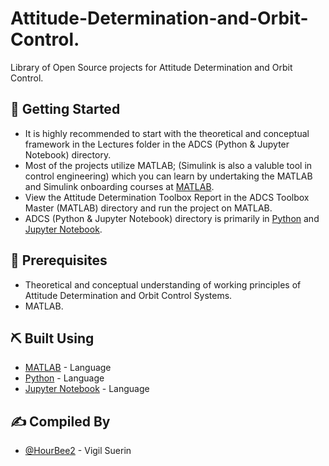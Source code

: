 # Attitude-Determination-and-Orbit-Control.
Library of Open Source projects for Attitude Determination and Orbit Control. 

## 🏁 Getting Started <a name = "getting_started"></a>
- It is highly recommended to start with the theoretical and conceptual framework in the Lectures folder in the ADCS (Python & Jupyter Notebook) directory.
- Most of the projects utilize MATLAB; (Simulink is also a valuble tool in control engineering) which you can learn by undertaking the MATLAB and Simulink onboarding courses at [MATLAB](https://matlab.mathworks.com/).
- View the Attitude Determination Toolbox Report in the ADCS Toolbox Master (MATLAB) directory and run the project on MATLAB.
- ADCS (Python & Jupyter Notebook) directory is primarily in [Python](https://www.python.org/) and [Jupyter Notebook](https://jupyter.org/).

## 🎈 Prerequisites
- Theoretical and conceptual understanding of working principles of Attitude Determination and Orbit Control Systems.
- MATLAB.

## ⛏️ Built Using <a name = "built_using"></a>
- [MATLAB](https://matlab.mathworks.com/) - Language 
- [Python](https://www.python.org/) - Language
- [Jupyter Notebook](https://jupyter.org/) - Language

## ✍️ Compiled By <a name = "authors"></a>
- [@HourBee2](https://github.com/HourBee2) - Vigil Suerin

